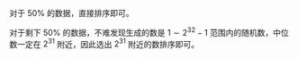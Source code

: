 对于 $50\%$ 的数据，直接排序即可。

对于剩下 $50\%$ 的数据，不难发现生成的数是 $1 \sim 2^{32}-1$ 范围内的随机数，中位数一定在 $2^{31}$ 附近，因此选出 $2^{31}$ 附近的数排序即可。
